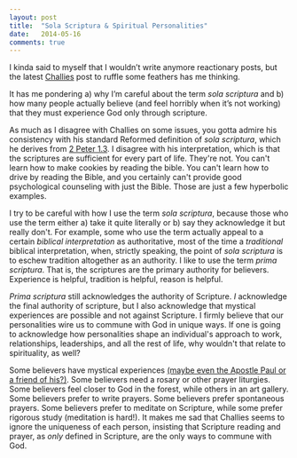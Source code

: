 ```yaml
---
layout: post
title:  "Sola Scriptura & Spiritual Personalities"
date:   2014-05-16
comments: true
---
```



I kinda said to myself that I wouldn’t write anymore reactionary posts, but the latest [Challies](http://www.challies.com/articles/the-false-teachers-teresa-of-avila) post to ruffle some feathers has me thinking.

It has me pondering a) why I’m careful about the term *sola scriptura* and b) how many people actually believe (and feel horribly when it’s not working) that they must experience God only through scripture.

As much as I disagree with Challies on some issues, you gotta admire his consistency with his standard Reformed definition of *sola scriptura*, which he derives from [2 Peter 1.3](http://biblia.com/bible/esv/2%20Peter%201.3). I disagree with his interpretation, which is that the scriptures are sufficient for every part of life. They're not. You can't learn how to make cookies by reading the bible. You can't learn how to drive by reading the Bible, and you certainly can't provide good psychological counseling with just the Bible. Those are just a few hyperbolic examples.

I try to be careful with how I use the term *sola scriptura*, because those who use the term either a) take it quite literally or b) say they acknowledge it but really don't. For example, some who use the term actually appeal to a certain *biblical interpretation* as authoritative, most of the time a *traditional* biblical interpretation, when, strictly speaking, the point of *sola scriptura* is to eschew tradition altogether as an authority. I like to use the term *prima scriptura*. That is, the scriptures are the primary authority for believers. Experience is helpful, tradition is helpful, reason is helpful.

*Prima scriptura* still acknowledges the authority of Scripture. *I* acknowledge the final authority of scripture, but I also acknowledge that mystical experiences are possible and not against Scripture. I firmly believe that our personalities wire us to commune with God in unique ways. If one is going to acknowledge how personalities shape an individual's approach to work, relationships, leaderships, and all the rest of life, why wouldn't that relate to spirituality, as well?

Some believers have mystical experiences [(maybe even the Apostle Paul or a friend of his?)](http://www.biblegateway.com/passage/?search=2+Corinthians+12.2&version=ESV). Some believers need a rosary or other prayer liturgies. Some believers feel closer to God in the forest, while others in an art gallery. Some believers prefer to write prayers. Some believers prefer spontaneous prayers. Some believers prefer to meditate on Scripture, while some prefer rigorous study (meditation is hard!). It makes me sad that Challies seems to ignore the uniqueness of each person, insisting that Scripture reading and prayer, as *only* defined in Scripture, are the only ways to commune with God.
